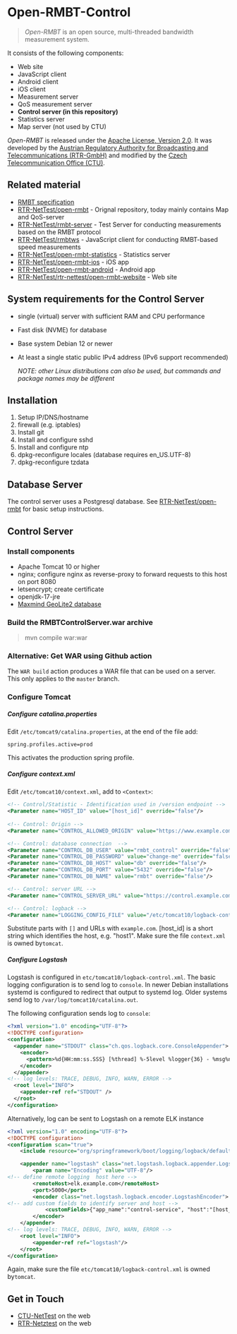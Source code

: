 Open-RMBT-Control
=========

> *Open-RMBT* is an open source, multi-threaded bandwidth measurement system.

It consists of the following components:
* Web site
* JavaScript client
* Android client
* iOS client
* Measurement server
* QoS measurement server
* <strong>Control server (in this repository)</strong>
* Statistics server 
* Map server (not used by CTU)

*Open-RMBT* is released under the [Apache License, Version 2.0](LICENSE). It was developed
by the [Austrian Regulatory Authority for Broadcasting and Telecommunications (RTR-GmbH)](https://www.rtr.at/) and modified by the [Czech Telecommunication Office (CTU)](https://ctu.gov.cz/).

Related material
----------------

* [RMBT specification](https://www.netztest.at/doc/)
* [RTR-NetTest/open-rmbt](https://github.com/rtr-nettest/open-rmbt) - Orignal repository, today mainly contains Map and QoS-server
* [RTR-NetTest/rmbt-server](https://github.com/rtr-nettest/rmbt-server) - Test Server for conducting measurements based on the RMBT protocol
* [RTR-NetTest/rmbtws](https://github.com/rtr-nettest/rmbtws) - JavaScript client for conducting RMBT-based speed measurements
* [RTR-NetTest/open-rmbt-statistics](https://github.com/rtr-nettest//open-rmbt-statistics) - Statistics server
* [RTR-NetTest/open-rmbt-ios](https://github.com/rtr-nettest/open-rmbt-ios) - iOS app
* [RTR-NetTest/open-rmbt-android](https://github.com/rtr-nettest/open-rmbt-android) - Android app
* [RTR-NetTest/rtr-nettest/open-rmbt-website](https://github.com/rtr-nettest/open-rmbt-website) - Web site

System requirements for the Control Server
-------------------

* single (virtual) server with sufficient RAM and CPU performance
* Fast disk (NVME) for database
* Base system Debian 12 or newer
* At least a single static public IPv4 address (IPv6 support recommended)

  *NOTE: other Linux distributions can also be used, but commands and package names may be different*

Installation
--------------

1. Setup IP/DNS/hostname
2. firewall (e.g. iptables)
3. Install git
4. Install and configure sshd
5. Install and configure ntp
6. dpkg-reconfigure locales (database requires en_US.UTF-8)
7. dpkg-reconfigure tzdata

## Database Server

The control server uses a Postgresql database. See [RTR-NetTest/open-rmbt](https://github.com/rtr-nettest/open-rmbt)
for basic setup instructions.

## Control Server

### Install components

* Apache Tomcat 10 or higher
* nginx; configure nginx as reverse-proxy to forward requests to this host on port 8080
* letsencrypt; create certificate
* openjdk-17-jre
* [Maxmind GeoLite2 database](https://dev.maxmind.com/geoip/geolite2-free-geolocation-data)

### Build the RMBTControlServer.war archive

> mvn compile war:war

### Alternative: Get WAR using Github action

The `WAR build` action produces a WAR file that can be used on a server. This only applies to the `master` branch.

### Configure Tomcat

##### Configure catalina.properties
Edit `/etc/tomcat9/catalina.properties`, at the end of the file add:

```properties
spring.profiles.active=prod
```
This activates the production spring profile.

##### Configure context.xml
Edit `/etc/tomcat10/context.xml`, add to `<Context>`:

```xml
<!-- Control/Statistic - Identification used in /version endpoint -->
<Parameter name="HOST_ID" value="[host_id]" override="false"/>
        
<!-- Control: Origin -->
<Parameter name="CONTROL_ALLOWED_ORIGIN" value="https://www.example.com" override="false"/>

<!-- Control: database connection  -->
<Parameter name="CONTROL_DB_USER" value="rmbt_control" override="false"/>
<Parameter name="CONTROL_DB_PASSWORD" value="change-me" override="false"/>
<Parameter name="CONTROL_DB_HOST" value="db" override="false"/>
<Parameter name="CONTROL_DB_PORT" value="5432" override="false"/>
<Parameter name="CONTROL_DB_NAME" value="rmbt" override="false"/>

<!-- Control: server URL -->
<Parameter name="CONTROL_SERVER_URL" value="https://control.example.com/RMBTControlServer" override="false"/>

<!-- Control: logback -->
<Parameter name="LOGGING_CONFIG_FILE" value="/etc/tomcat10/logback-control.xml" override="false"/>
```

Substitute parts with `[]` and URLs with `example.com`. [host_id] is a short string
which identifies the host, e.g. "host1".
Make sure the file `context.xml` is owned by`tomcat`.

##### Configure Logstash

Logstash is configured in `etc/tomcat10/logback-control.xml`.
The basic logging configuration is to send log to `console`. In newer Debian installations systemd is
configured to redirect that output to systemd log. Older systems send log to `/var/log/tomcat10/catalina.out`.

The following configuration sends log to `console`:

```xml
<?xml version="1.0" encoding="UTF-8"?>
<!DOCTYPE configuration>
<configuration>
  <appender name="STDOUT" class="ch.qos.logback.core.ConsoleAppender">
    <encoder>
      <pattern>%d{HH:mm:ss.SSS} [%thread] %-5level %logger{36} - %msg%n</pattern>
    </encoder>
  </appender>
<!-- log levels: TRACE, DEBUG, INFO, WARN, ERROR -->
  <root level="INFO">
    <appender-ref ref="STDOUT" />
  </root>
</configuration>
```
Alternatively, log can be sent to Logstash on a remote ELK instance
```xml
<?xml version="1.0" encoding="UTF-8"?>
<!DOCTYPE configuration>
<configuration scan="true">
    <include resource="org/springframework/boot/logging/logback/defaults.xml"/>

    <appender name="logstash" class="net.logstash.logback.appender.LogstashTcpSocketAppender">
        <param name="Encoding" value="UTF-8"/>
<!-- define remote logging  host here -->
        <remoteHost>elk.example.com</remoteHost>
        <port>5000</port>
        <encoder class="net.logstash.logback.encoder.LogstashEncoder">
<!-- add custom fields to identify server and host -->
            <customFields>{"app_name":"control-service", "host":"[host_id]"}</customFields>
        </encoder>
    </appender>
<!-- log levels: TRACE, DEBUG, INFO, WARN, ERROR -->
    <root level="INFO">
        <appender-ref ref="logstash"/>
    </root>
</configuration>
```
Again, make sure the file `etc/tomcat10/logback-control.xml` is owned by`tomcat`.

Get in Touch
------------

* [CTU-NetTest](https://nettest.ctu.gov.cz) on the web
* [RTR-Netztest](https://www.netztest.at) on the web
